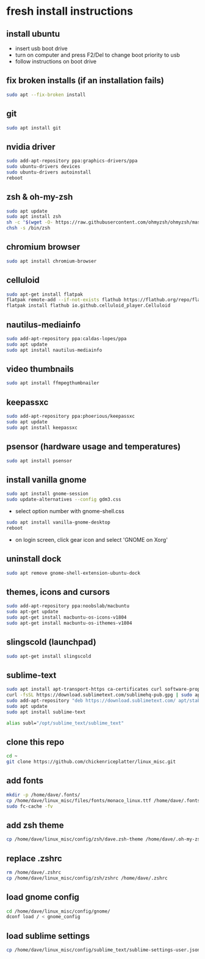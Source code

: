 fresh install instructions
===

install ubuntu
---
- insert usb boot drive
- turn on computer and press F2/Del to change boot priority to usb
- follow instructions on boot drive


fix broken installs (if an installation fails)
---
```bash
sudo apt --fix-broken install
```

git
---
```bash
sudo apt install git
```

nvidia driver
---
```bash
sudo add-apt-repository ppa:graphics-drivers/ppa
sudo ubuntu-drivers devices
sudo ubuntu-drivers autoinstall
reboot
```

zsh & oh-my-zsh
---
```bash
sudo apt update
sudo apt install zsh
sh -c "$(wget -O- https://raw.githubusercontent.com/ohmyzsh/ohmyzsh/master/tools/install.sh)"
chsh -s /bin/zsh
```

chromium browser
---
```bash
sudo apt install chromium-browser
```

celluloid
---
```bash
sudo apt-get install flatpak
flatpak remote-add --if-not-exists flathub https://flathub.org/repo/flathub.flatpakrepo
flatpak install flathub io.github.celluloid_player.Celluloid
```

nautilus-mediainfo
---
```bash
sudo add-apt-repository ppa:caldas-lopes/ppa
sudo apt update
sudo apt install nautilus-mediainfo
```

video thumbnails
---
```bash
sudo apt install ffmpegthumbnailer
```

keepassxc
---
```bash
sudo add-apt-repository ppa:phoerious/keepassxc
sudo apt update
sudo apt install keepassxc
```

psensor (hardware usage and temperatures)
---
```bash
sudo apt install psensor
```

install vanilla gnome
---
```bash
sudo apt install gnome-session
sudo update-alternatives --config gdm3.css
```
- select option number with gnome-shell.css

```bash
sudo apt install vanilla-gnome-desktop
reboot
```
- on login screen, click gear icon and select 'GNOME on Xorg'

uninstall dock
---
```bash
sudo apt remove gnome-shell-extension-ubuntu-dock
```

themes, icons and cursors
---
```bash
sudo add-apt-repository ppa:noobslab/macbuntu
sudo apt-get update
sudo apt-get install macbuntu-os-icons-v1804
sudo apt-get install macbuntu-os-ithemes-v1804
```

slingscold (launchpad)
---
```bash
sudo apt-get install slingscold
```

sublime-text
---
```bash
sudo apt install apt-transport-https ca-certificates curl software-properties-common
curl -fsSL https://download.sublimetext.com/sublimehq-pub.gpg | sudo apt-key add -
sudo add-apt-repository "deb https://download.sublimetext.com/ apt/stable/"
sudo apt update
sudo apt install sublime-text

alias subl="/opt/sublime_text/sublime_text"
```

clone this repo
---
```bash
cd ~
git clone https://github.com/chickenriceplatter/linux_misc.git
```

add fonts
---
```bash
mkdir -p /home/dave/.fonts/
cp /home/dave/linux_misc/files/fonts/monaco_linux.ttf /home/dave/.fonts/
sudo fc-cache -fv
```

add zsh theme
---
```bash
cp /home/dave/linux_misc/config/zsh/dave.zsh-theme /home/dave/.oh-my-zsh/themes
```

replace .zshrc
---
```bash
rm /home/dave/.zshrc
cp /home/dave/linux_misc/config/zsh/zshrc /home/dave/.zshrc
```

load gnome config
---
```bash
cd /home/dave/linux_misc/config/gnome/
dconf load / < gnome_config
```

load sublime settings
---
```bash
cp /home/dave/linux_misc/config/sublime_text/sublime-settings-user.json /home/dave/.config/sublime-text-3/Packages/User/Preferences.sublime-settings
```

